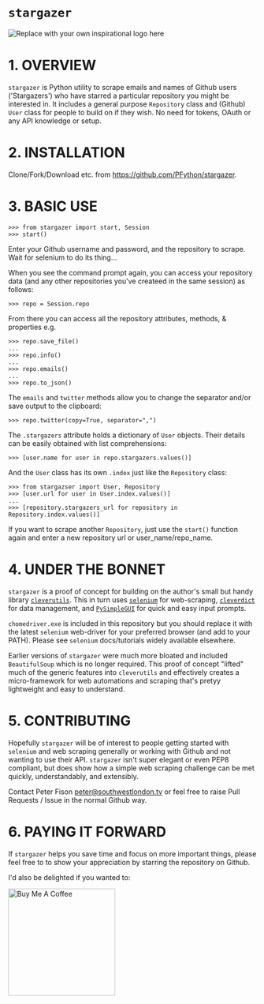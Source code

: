 # `stargazer`
![Replace with your own inspirational logo here](https://media.giphy.com/media/W22c9OqIB2DsWFBCTr/giphy.gif)
# 1. OVERVIEW
`stargazer` is Python utility to scrape emails and names of Github users ('Stargazers') who have starred a particular repository you might be interested in.  It includes a general purpose `Repository` class and (Github) `User` class for people to build on if they wish.  No need for tokens, OAuth or any API knowledge or setup.

# 2. INSTALLATION

Clone/Fork/Download etc. from https://github.com/PFython/stargazer.

# 3. BASIC USE

    >>> from stargazer import start, Session
    >>> start()

Enter your Github username and password, and the repository to scrape.  Wait for selenium to do its thing...

When you see the command prompt again, you can access your repository data (and any other repositories you've createed in the same session) as follows:

    >>> repo = Session.repo

From there you can access all the repository attributes, methods, & properties e.g.

    >>> repo.save_file()
    ...
    >>> repo.info()
    ...
    >>> repo.emails()
    ...
    >>> repo.to_json()

The `emails` and `twitter` methods allow you to change the separator and/or save output to the clipboard:

    >>> repo.twitter(copy=True, separator=",")

The `.stargazers` attribute holds a dictionary of `User` objects.  Their details can be easily obtained with list comprehensions:

    >>> [user.name for user in repo.stargazers.values()]

And the `User` class has its own `.index` just like the `Repository` class:

    >>> from stargazser import User, Repository
    >>> [user.url for user in User.index.values()]
    ...
    >>> [repository.stargazers_url for repository in Repository.index.values()]

If you want to scrape another `Repository`, just use the `start()` function again and enter a new repository url or user_name/repo_name.


# 4. UNDER THE BONNET
`stargazer` is a proof of concept for building on the author's small but handy library [`cleverutils`](https://github.com/Pfython/cleverutils).  This in turn uses [`selenium`](https://github.com/SeleniumHQ/selenium/tree/trunk/py) for web-scraping, [`cleverdict`](https://github.com/PFython/cleverdict) for data management, and [`PySimpleGUI`](https://github.com/PySimpleGUI) for quick and easy input prompts.

`chomedriver.exe` is included in this repository but you should replace it with the latest `selenium` web-driver for your preferred browser (and add to your PATH).  Please see `selenium` docs/tutorials widely available elsewhere.

Earlier versions of `stargazer` were much more bloated and included `BeautifulSoup` which is no longer required.  This proof of concept "lifted" much of the generic features into `cleverutils` and effectively creates a micro-framework for web automations and scraping that's pretyy lightweight and easy to understand.

# 5. CONTRIBUTING

Hopefully `stargazer` will be of interest to people getting started with `selenium` and web scraping generally or working with Github and not wanting to use their API.  `stargazer` isn't super elegant or even PEP8 compliant, but does show how a simple web scraping challenge can be met quickly, understandably, and extensibly.

Contact Peter Fison peter@southwestlondon.tv or feel free to raise Pull Requests / Issue in the normal Github way.

# 6. PAYING IT FORWARD


If `stargazer` helps you save time and focus on more important things, please feel free to to show your appreciation by starring the repository on Github.

I'd also be delighted if you wanted to:

<a href="https://www.buymeacoffee.com/pfython" target="_blank"><img src="https://cdn.buymeacoffee.com/buttons/v2/arial-yellow.png" alt="Buy Me A Coffee" width="217px" ></a>
